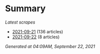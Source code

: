 # Summary
*Latest scrapes*
* [2021-09-21](https://github.com/nuuuwan/news_lk/blob/data/news_lk.2021-09-21.json) (136 articles)
* [2021-09-22](https://github.com/nuuuwan/news_lk/blob/data/news_lk.2021-09-22.json) (8 articles)

*Generated at 04:09AM, September 22, 2021*